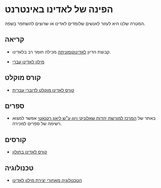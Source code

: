 # הפינה של לאדינו באינטרנט

המטרה שלנו היא לעזור לאנשים שלומדים לאדינו או שרוצים להשתפר בשפה.

## קריאה

* קבוצת הדיון [לאדינוקומוניתה](https://ladinokomunita.groups.io/) מכילה חומר רב בלאדינו.


* [מילון לאדינו עברי](/he/ladino-hebrew-dictionary)


## קורס מוקלט

* [קורס לאדינו מוקלט לדוברי עברית](https://www.youtube.com/watch?v=H8Pt-AS0ppM&list=PL26BCA5DA78235E0D)

## ספרים

* באתר של <a href="http://www.salonikaheritage.com/">המרכז למורשת יהדות שאלוניקי ויוון ע"ש ליאון רקנאטי</a> אפשר למצוא רשימה של ספרים למכירה.

## קורסים

* [קורס לאדינו בחולון](https://www.youtube.com/watch?v=a4xOMWjxtXw)

## טכנולוגיה

* [הטכנולוגיה מאחורי יצירת מילון לאדינו](https://youtu.be/821KsvYbHUc?rel=0)

